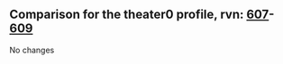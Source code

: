 ## Comparison for the theater0 profile, rvn: [607](https://github.com/PRO100KatYT/FortniteProfileRevisions/tree/main/profiles/theater0/607%20theater0.json)-[609](https://github.com/PRO100KatYT/FortniteProfileRevisions/tree/main/profiles/theater0/609%20theater0.json)

No changes
